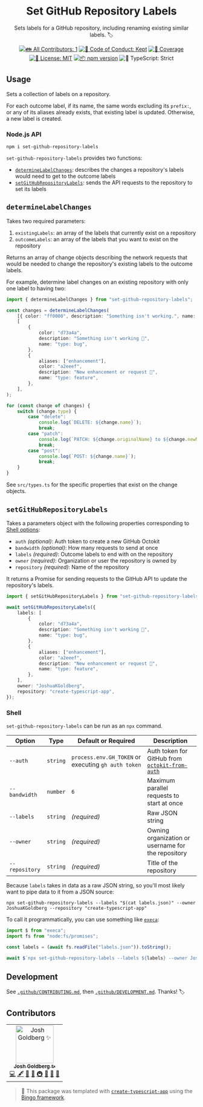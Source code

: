 <h1 align="center">Set GitHub Repository Labels</h1>

<p align="center">
	Sets labels for a GitHub repository, including renaming existing similar labels.
	🏷️
</p>

<p align="center">
	<!-- prettier-ignore-start -->
	<!-- ALL-CONTRIBUTORS-BADGE:START - Do not remove or modify this section -->
	<a href="#contributors" target="_blank"><img alt="👪 All Contributors: 1" src="https://img.shields.io/badge/%F0%9F%91%AA_all_contributors-1-21bb42.svg" /></a>
<!-- ALL-CONTRIBUTORS-BADGE:END -->
	<!-- prettier-ignore-end -->
	<a href="https://github.com/JoshuaKGoldberg/set-github-repository-labels/blob/main/.github/CODE_OF_CONDUCT.md" target="_blank"><img alt="🤝 Code of Conduct: Kept" src="https://img.shields.io/badge/%F0%9F%A4%9D_code_of_conduct-kept-21bb42" /></a>
	<a href="https://codecov.io/gh/JoshuaKGoldberg/set-github-repository-labels" target="_blank"><img alt="🧪 Coverage" src="https://img.shields.io/codecov/c/github/JoshuaKGoldberg/set-github-repository-labels?label=%F0%9F%A7%AA%20coverage" /></a>
	<a href="https://github.com/JoshuaKGoldberg/set-github-repository-labels/blob/main/LICENSE.md" target="_blank"><img alt="📝 License: MIT" src="https://img.shields.io/badge/%F0%9F%93%9D_license-MIT-21bb42.svg" /></a>
	<a href="http://npmjs.com/package/set-github-repository-labels" target="_blank"><img alt="📦 npm version" src="https://img.shields.io/npm/v/set-github-repository-labels?color=21bb42&label=%F0%9F%93%A6%20npm" /></a>
	<img alt="💪 TypeScript: Strict" src="https://img.shields.io/badge/%F0%9F%92%AA_typescript-strict-21bb42.svg" />
</p>

## Usage

Sets a collection of labels on a repository.

For each outcome label, if its name, the same words excluding its `prefix:`, or any of its aliases already exists, that existing label is updated.
Otherwise, a new label is created.

### Node.js API

```shell
npm i set-github-repository-labels
```

`set-github-repository-labels` provides two functions:

- [`determineLabelChanges`](#determinelabelchanges): describes the changes a repository's labels would need to get to the outcome labels
- [`setGitHubRepositoryLabels`](#setgithubrepositorylabels): sends the API requests to the repository to set its labels

## `determineLabelChanges`

Takes two required parameters:

1. `existingLabels`: an array of the labels that currently exist on a repository
2. `outcomeLabels`: an array of the labels that you want to exist on the repository

Returns an array of change objects describing the network requests that would be needed to change the repository's existing labels to the outcome labels.

For example, determine label changes on an existing repository with only one label to having two:

```ts
import { determineLabelChanges } from "set-github-repository-labels";

const changes = determineLabelChanges(
	[{ color: "ff0000", description: "Something isn't working.", name: "bug" }],
	[
		{
			color: "d73a4a",
			description: "Something isn't working 🐛",
			name: "type: bug",
		},
		{
			aliases: ["enhancement"],
			color: "a2eeef",
			description: "New enhancement or request 🚀",
			name: "type: feature",
		},
	],
);

for (const change of changes) {
	switch (change.type) {
		case "delete":
			console.log(`DELETE: ${change.name}`);
			break;
		case "patch":
			console.log(`PATCH: ${change.originalName} to ${change.newName}`);
			break;
		case "post":
			console.log(`POST: ${change.name}`);
			break;
	}
}
```

See `src/types.ts` for the specific properties that exist on the change objects.

## `setGitHubRepositoryLabels`

Takes a parameters object with the following properties corresponding to [Shell options](#shell):

- `auth` _(optional)_: Auth token to create a new GitHub Octokit
- `bandwidth` _(optional)_: How many requests to send at once
- `labels` _(required)_: Outcome labels to end with on the repository
- `owner` _(required)_: Organization or user the repository is owned by
- `repository` _(required)_: Name of the repository

It returns a Promise for sending requests to the GitHub API to update the repository's labels.

```ts
import { setGitHubRepositoryLabels } from "set-github-repository-labels";

await setGitHubRepositoryLabels({
	labels: [
		{
			color: "d73a4a",
			description: "Something isn't working 🐛",
			name: "type: bug",
		},
		{
			aliases: ["enhancement"],
			color: "a2eeef",
			description: "New enhancement or request 🚀",
			name: "type: feature",
		},
	],
	owner: "JoshuaKGoldberg",
	repository: "create-typescript-app",
});
```

### Shell

`set-github-repository-labels` can be run as an `npx` command.

| Option         | Type     | Default or Required                                 | Description                                                                                            |
| -------------- | -------- | --------------------------------------------------- | ------------------------------------------------------------------------------------------------------ |
| `--auth`       | `string` | `process.env.GH_TOKEN` or executing `gh auth token` | Auth token for GitHub from [`octokit-from-auth`](https://github.com/JoshuaKGoldberg/octokit-from-auth) |
| `--bandwidth`  | `number` | `6`                                                 | Maximum parallel requests to start at once                                                             |
| `--labels`     | `string` | _(required)_                                        | Raw JSON string                                                                                        |
| `--owner`      | `string` | _(required)_                                        | Owning organization or username for the repository                                                     |
| `--repository` | `string` | _(required)_                                        | Title of the repository                                                                                |

Because `labels` takes in data as a raw JSON string, so you'll most likely want to pipe data to it from a JSON source:

```shell
npx set-github-repository-labels --labels "$(cat labels.json)" --owner JoshuaKGoldberg --repository "create-typescript-app"
```

To call it programmatically, you can use something like [`execa`](https://www.npmjs.com/package/execa):

```ts
import $ from "execa";
import fs from "node:fs/promises";

const labels = (await fs.readFile("labels.json")).toString();

await $`npx set-github-repository-labels --labels ${labels} --owner JoshuaKGoldberg --repository "create-typescript-app"`;
```

## Development

See [`.github/CONTRIBUTING.md`](./.github/CONTRIBUTING.md), then [`.github/DEVELOPMENT.md`](./.github/DEVELOPMENT.md).
Thanks! 🏷

## Contributors

<!-- spellchecker: disable -->
<!-- ALL-CONTRIBUTORS-LIST:START - Do not remove or modify this section -->
<!-- prettier-ignore-start -->
<!-- markdownlint-disable -->
<table>
  <tbody>
    <tr>
      <td align="center"><a href="http://www.joshuakgoldberg.com/"><img src="https://avatars.githubusercontent.com/u/3335181?v=4?s=100" width="100px;" alt="Josh Goldberg ✨"/><br /><sub><b>Josh Goldberg ✨</b></sub></a><br /><a href="https://github.com/JoshuaKGoldberg/set-github-repository-labels/commits?author=JoshuaKGoldberg" title="Code">💻</a> <a href="#content-JoshuaKGoldberg" title="Content">🖋</a> <a href="https://github.com/JoshuaKGoldberg/set-github-repository-labels/commits?author=JoshuaKGoldberg" title="Documentation">📖</a> <a href="#ideas-JoshuaKGoldberg" title="Ideas, Planning, & Feedback">🤔</a> <a href="#infra-JoshuaKGoldberg" title="Infrastructure (Hosting, Build-Tools, etc)">🚇</a> <a href="#maintenance-JoshuaKGoldberg" title="Maintenance">🚧</a> <a href="#projectManagement-JoshuaKGoldberg" title="Project Management">📆</a> <a href="#tool-JoshuaKGoldberg" title="Tools">🔧</a></td>
    </tr>
  </tbody>
</table>

<!-- markdownlint-restore -->
<!-- prettier-ignore-end -->

<!-- ALL-CONTRIBUTORS-LIST:END -->
<!-- spellchecker: enable -->

> 💝 This package was templated with [`create-typescript-app`](https://github.com/JoshuaKGoldberg/create-typescript-app) using the [Bingo framework](https://create.bingo).
